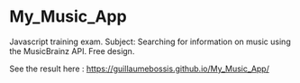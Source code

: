 # My_Music_App
Javascript training exam.
Subject: Searching for information on music using the MusicBrainz API.
Free design.

See the result here : https://guillaumebossis.github.io/My_Music_App/

